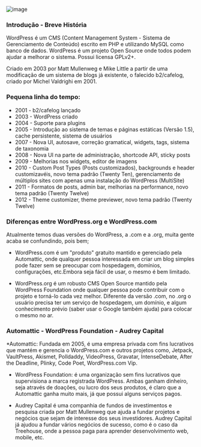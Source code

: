 ![image](https://s.w.org/about/images/logos/wordpress-logo-textonly-rgb.png)

### Introdução - Breve História

WordPress é um CMS (Content Management System - Sistema de Gerenciamento de Conteúdo) escrito em PHP e utilizando MySQL como banco de dados. WordPress é um projeto Open Source onde todos podem ajudar a melhorar o sistema. Possui licensa GPLv2+.

Criado em 2003 por Matt Mullenweg e Mike Little a partir de uma modificação de um sistema de blogs já existente, o falecido b2/cafelog, criado por Michel Valdrighi em 2001.

### Pequena linha do tempo:

* 2001 - b2/cafelog lançado
* 2003 - WordPress criado
* 2004 - Suporte para plugins
* 2005 - Introdução ao sistema de temas e páginas estáticas (Versão 1.5), cache persistente, sistema de usuários
* 2007 - Nova UI, autosave, correção gramatical, widgets, tags, sistema de taxonomia
* 2008 - Nova UI na parte de administração, shortcode API, sticky posts
* 2009 - Melhorias nos widgets, editor de imagens
* 2010 - Custom Post Types (Posts customizados), backgrounds e header customizavéis, novo tema padrão (Twenty Ten), gerenciamento de múltiplos sites com apenas uma instalação do WordPress (MultiSite)
* 2011 - Formatos de posts, admin bar, melhorias na performance, novo tema padrão (Twenty Twelve)
* 2012 - Theme customizer, theme previewer, novo tema padrão (Twenty Twelve)

### Diferenças entre WordPress.org e WordPress.com

Atualmente temos duas versões do WordPress, a .com e a .org, muita gente acaba se confundindo, pois bem;

* WordPress.com é um "produto" gratuito mantido e gerenciado pela Automattic, onde qualquer pessoa interessada em criar um blog simples pode fazer sem se preocupar com hospedagem, domínios, configurações, etc.Embora seja fácil de usar, o mesmo é bem limitado.

* WordPress.org é um robusto CMS Open Source mantido pela WordPress Foundation onde qualquer pessoa pode contribuir com o projeto e torná-lo cada vez melhor. Diferente da versão .com, no .org o usuário precisa ter um serviço de hospedagem, um domínio, e algum conhecimento prévio (saber usar o Google também ajuda) para colocar o mesmo no ar.

### Automattic - WordPress Foundation - Audrey Capital

*Automattic: Fundada em 2005, é uma empresa privada com fins lucrativos que mantém e gerencia o WordPress.com e outros projetos como, Jetpack, VaultPress, Akismet, Polldaddy, VideoPress, Gravatar, IntenseDebate, After the Deadline, Plinky, Code Poet, WordPress.com Vip.

* WordPress Foundation: é uma organização sem fins lucrativos que supervisiona a marca registrada WordPress.
Ambas ganham dinheiro, seja através de doações, ou lucro dos seus produtos, é claro que a Automattic ganha muito mais, já que possui alguns serviços pagos.

* Audrey Capital é uma companhia de fundos de investimentos e pesquisa criada por Matt Mullenweg que ajuda a fundar projetos e negócios que sejam de interesse dos seus investidores. Audrey Capital já ajudou a fundar vários negócios de sucesso, como é o caso da Treehouse, onde a pessoa paga para aprender desenvolvimento web, mobile, etc.
